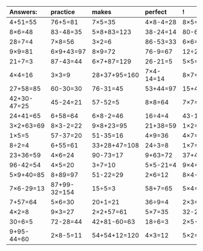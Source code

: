 | Answers: | practice | makes | perfect | ! |
| :--- | :--- | :--- | :--- | :--- |
| 4+51=55 | 76+5=81 | 7×5=35 | 4×8-4=28 | 8×5=40 | 
| 8×6=48 | 83-48=35 | 5×8+83=123 | 38-24=14 | 80-60=20 | 
| 28÷7=4 | 7×8=56 | 3×2=6 | 86-53=33 | 6×6=36 | 
| 9×9=81 | 6×9+43=97 | 8×9=72 | 76-9=67 | 12÷2=6 | 
| 21÷7=3 | 87-43=44 | 6×7+87=129 | 26-21=5 | 5×5=25 | 
| 4×4=16 | 3×3=9 | 28+37+95=160 | 7×4-14=14 | 8×7=56 | 
| 27+58=85 | 60-30=30 | 76-31=45 | 53+44=97 | 15+47=62 | 
| 42+30-47=25 | 45-24=21 | 57-52=5 | 8×8=64 | 7×7=49 | 
| 24+41=65 | 6+58=64 | 6×8-2=46 | 16÷4=4 | 43-12=31 | 
| 3×2+63=69 | 8×3-2=22 | 9×8+23=95 | 21+38=59 | 1×2=2 | 
| 1×5=5 | 57-37=20 | 51-35=16 | 4×9=36 | 4×7=28 | 
| 8÷2=4 | 6+55=61 | 33+28+47=108 | 24÷3=8 | 1×7=7 | 
| 23+36=59 | 4×6=24 | 90-73=17 | 9+63=72 | 37+42=79 | 
| 96-42=54 | 4×5=20 | 3+7=10 | 5×5-21=4 | 9×4=36 | 
| 5×9+40=85 | 8+89=97 | 51-22=29 | 2×6=12 | 8×4-8=24 | 
| 7×6-29=13 | 87+99-32=154 | 15÷5=3 | 58+7=65 | 5×4=20 | 
| 7+57=64 | 5×6=30 | 20+1=21 | 36÷9=4 | 2×3=6 | 
| 4×2=8 | 9×3=27 | 2×2+57=61 | 5×7=35 | 32-29=3 | 
| 30÷6=5 | 72-28=44 | 42+81-60=63 | 18÷6=3 | 2×5-5=5 | 
| 9+95-44=60 | 2×8-5=11 | 54+54+12=120 | 4×3=12 | 5×2=10 | 
